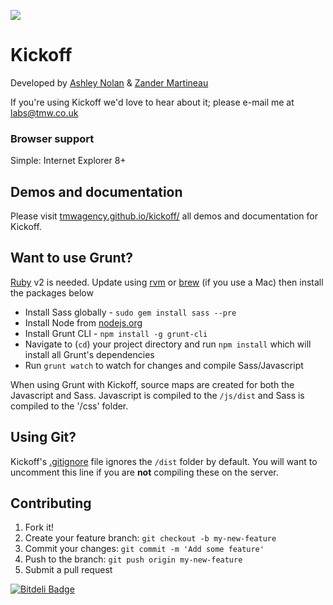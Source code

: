 ![](http://f.cl.ly/items/3d0o1O190m0U443I0B1I/Screen%20Shot%202013-10-07%20at%2022.05.42.png)

# Kickoff

Developed by [Ashley Nolan](https://github.com/dragongraphics) & [Zander Martineau](https://github.com/mrmartineau)

If you're using Kickoff we'd love to hear about it; please e-mail me at labs@tmw.co.uk

### Browser support
Simple: Internet Explorer 8+

## Demos and documentation
Please visit [tmwagency.github.io/kickoff/](http://tmwagency.github.io/kickoff/) all demos and documentation for Kickoff.

## Want to use Grunt?
[Ruby](https://www.ruby-lang.org/en/) v2 is needed. Update using [rvm](http://rvm.io/) or [brew](http://brew.sh) (if you use a Mac) then install the packages below

* Install Sass globally - `sudo gem install sass --pre`
* Install Node from [nodejs.org](http://nodejs.org/)
* Install Grunt CLI - `npm install -g grunt-cli`
* Navigate to (`cd`) your project directory and run `npm install` which will install all Grunt's dependencies
* Run `grunt watch` to watch for changes and compile Sass/Javascript

When using Grunt with Kickoff, source maps are created for both the Javascript and Sass. Javascript is compiled to the `/js/dist` and Sass is compiled to the '/css' folder.

## Using Git? 
Kickoff's [.gitignore](https://github.com/tmwagency/kickoff/blob/master/.gitignore#L30) file ignores the `/dist` folder by default. You will want to uncomment this line if you are **not** compiling these on the server.

## Contributing

1. Fork it!
2. Create your feature branch: `git checkout -b my-new-feature`
3. Commit your changes: `git commit -m 'Add some feature'`
4. Push to the branch: `git push origin my-new-feature`
5. Submit a pull request

[![Bitdeli Badge](https://d2weczhvl823v0.cloudfront.net/tmwagency/kickoff/trend.png)](https://bitdeli.com/free "Bitdeli Badge")
